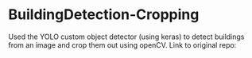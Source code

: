 # BuildingDetection-Cropping
Used the YOLO custom object detector (using keras) to detect buildings from an image and crop them out using openCV. Link to original repo: 
